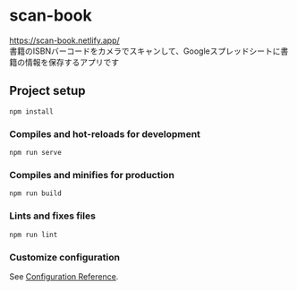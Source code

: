 # scan-book
https://scan-book.netlify.app/  
書籍のISBNバーコードをカメラでスキャンして、Googleスプレッドシートに書籍の情報を保存するアプリです

## Project setup
```
npm install
```

### Compiles and hot-reloads for development
```
npm run serve
```

### Compiles and minifies for production
```
npm run build
```

### Lints and fixes files
```
npm run lint
```

### Customize configuration
See [Configuration Reference](https://cli.vuejs.org/config/).
